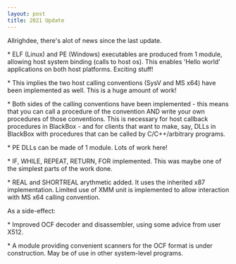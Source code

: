 ```yaml
---
layout: post
title: 2021 Update
---
```



Allrighdee, there's alot of news since the last update\.

\* ELF \(Linux\) and PE \(Windows\) executables are produced from 1 module, allowing host system binding \(calls to host os\)\. This enables 'Hello world' applications on both host platforms\. Exciting stuff\!

\* This implies the two host calling conventions \(SysV and MS x64\) have been implemented as well\. This is a huge amount of work\!

\* Both sides of the calling conventions have been implemented \- this means that you can call a procedure of the convention AND write your own procedures of those conventions\. This is necessary for host callback procedures in BlackBox \- and for clients that want to make, say, DLLs in BlackBox with procedures that can be called by C/C\+\+/arbitrary programs\.

\* PE DLLs can be made of 1 module\. Lots of work here\!

\* IF, WHILE, REPEAT, RETURN, FOR implemented\. This was maybe one of the simplest parts of the work done\.

\* REAL and SHORTREAL arythmetic added\. It uses the inherited x87 implementation\. Limited use of XMM unit is implemented to allow interaction with MS x64 calling convention\.



As a side\-effect:

\* Improved OCF decoder and disassembler, using some advice from user X512\.

\* A module providing convenient scanners for the OCF format is under construction\. May be of use in other system\-level programs\.



